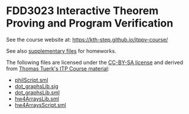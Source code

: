 # FDD3023 Interactive Theorem Proving and Program Verification

See the course website at: https://kth-step.github.io/itppv-course/

See also [supplementary files](homeworks) for homeworks.

The following files are licensed under the [CC-BY-SA license](https://creativecommons.org/licenses/by-sa/4.0/) and derived from [Thomas Tuerk's ITP Course material](https://github.com/thtuerk/ITP-course):

- [philScript.sml](hw2-supplementary/philScript.sml)
- [dot_graphsLib.sig](hw4-supplementary/dot_graphsLib.sig)
- [dot_graphsLib.sml](hw4-supplementary/dot_graphsLib.sml)
- [hw4ArraysLib.sml](hw4-supplementary/hw4ArraysLib.sml)
- [hw4ArraysScript.sml](hw4-supplementary/hw4ArraysScript.sml)

